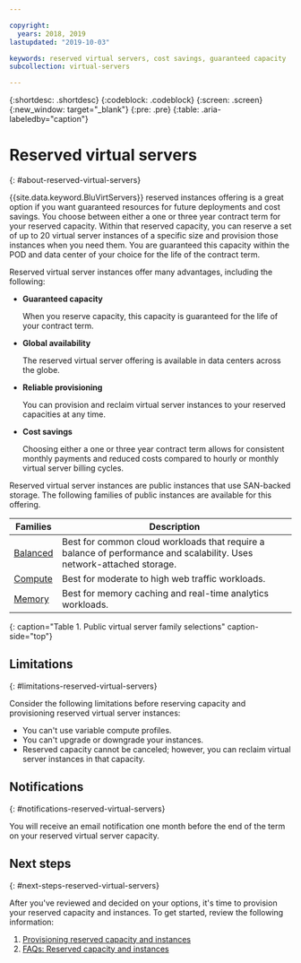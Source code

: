 ```yaml
---

copyright:
  years: 2018, 2019
lastupdated: "2019-10-03"

keywords: reserved virtual servers, cost savings, guaranteed capacity 
subcollection: virtual-servers

---
```


{:shortdesc: .shortdesc}
{:codeblock: .codeblock}
{:screen: .screen}
{:new_window: target="_blank"}
{:pre: .pre}
{:table: .aria-labeledby="caption"}

# Reserved virtual servers
{: #about-reserved-virtual-servers}

{{site.data.keyword.BluVirtServers}} reserved instances offering is a great option if you want guaranteed resources for future deployments and cost savings. You choose between either a one or three year contract term for your reserved capacity. Within that reserved capacity, you can reserve a set of up to 20 virtual server instances of a specific size and provision those instances when you need them. You are guaranteed this capacity within the POD and data center of your choice for the life of the contract term.

Reserved virtual server instances offer many advantages, including the following:

* **Guaranteed capacity**

    When you reserve capacity, this capacity is guaranteed for the life of your contract term. 
    
* **Global availability**
    
    The reserved virtual server offering is available in data centers across the globe.

* **Reliable provisioning**
   
   You can provision and reclaim virtual server instances to your reserved capacities at any time.

* **Cost savings**
    
    Choosing either a one or three year contract term allows for consistent monthly payments and reduced costs compared to hourly or monthly virtual server billing cycles.

Reserved virtual server instances are public instances that use SAN-backed storage. The following families of public instances are available for this offering.

| Families  | Description                                                                                              |
| ----------------------- | -------------------------------------------------------------------------------------------------------- | 
| [Balanced](/docs/vsi?topic=virtual-servers-about-virtual-server-profiles#balanced) | Best for common cloud workloads that require a balance of performance and scalability. Uses network-attached storage.|
| [Compute](/docs/vsi?topic=virtual-servers-about-virtual-server-profiles#compute) | Best for moderate to high web traffic workloads.|
| [Memory](/docs/vsi?topic=virtual-servers-about-virtual-server-profiles#memory)  | Best for memory caching and real-time analytics workloads. |
{: caption="Table 1. Public virtual server family selections" caption-side="top"}

## Limitations 
{: #limitations-reserved-virtual-servers}

Consider the following limitations before reserving capacity and provisioning reserved virtual server instances:
  
  * You can't use variable compute profiles.
  * You can't upgrade or downgrade your instances.
  * Reserved capacity cannot be canceled; however, you can reclaim virtual server instances in that capacity.
    
## Notifications
{: #notifications-reserved-virtual-servers}

You will receive an email notification one month before the end of the term on your reserved virtual server capacity.

## Next steps
{: #next-steps-reserved-virtual-servers}

After you've reviewed and decided on your options, it's time to provision your reserved capacity and instances. To get started, review the following information:

   1. [Provisioning reserved capacity and instances](/docs/vsi?topic=virtual-servers-provisioning-reserved-capacity-and-instances#provisioning-reserved-capacity-and-instances)
   2. [FAQs: Reserved capacity and instances](/docs/vsi?topic=virtual-servers-faqs-reserved-capacity-and-instances#faqs-reserved-capacity-and-instances)
